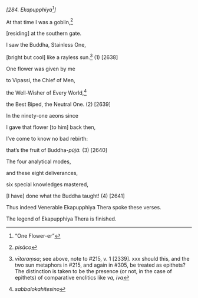 *\[284. Ekapupphiya*[^1]*\]*

At that time I was a goblin,[^2]

\[residing\] at the southern gate.

I saw the Buddha, Stainless One,

\[bright but cool\] like a rayless sun.[^3] (1) \[2638\]

One flower was given by me

to Vipassi, the Chief of Men,

the Well-Wisher of Every World,[^4]

the Best Biped, the Neutral One. (2) \[2639\]

In the ninety-one aeons since

I gave that flower \[to him\] back then,

I’ve come to know no bad rebirth:

that’s the fruit of Buddha-*pūjā.* (3) \[2640\]

The four analytical modes,

and these eight deliverances,

six special knowledges mastered,

\[I have\] done what the Buddha taught! (4) \[2641\]

Thus indeed Venerable Ekapupphiya Thera spoke these verses.

The legend of Ekapupphiya Thera is finished.

[^1]: “One Flower-er”

[^2]: *pisāco*

[^3]: *vītaraṃsa*; see above, note to \#215, v. 1 \[2339\]. xxx should
    this, and the two sun metaphors in \#215, and again in \#305, be
    treated as epithets? The distinction is taken to be the presence (or
    not, in the case of epithets) of comparative enclitics like *va,
    iva*

[^4]: *sabbalokahitesino*
